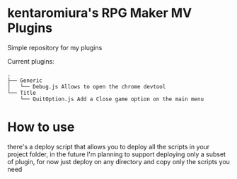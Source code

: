 kentaromiura's RPG Maker MV Plugins
===================================

Simple repository for my plugins

Current plugins:
```
.
├── Generic
│   └── Debug.js Allows to open the chrome devtool
└── Title
    └── QuitOption.js Add a Close game option on the main menu
```

How to use
==========
there's a deploy script that allows you to deploy all the scripts in your project folder,
in the future I'm planning to support deploying only a subset of plugin,
for now just deploy on any directory and copy only the scripts you need

